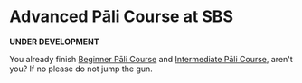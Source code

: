 # **Advanced Pāli Course at SBS**

**UNDER DEVELOPMENT**

You already finish [Beginner Pāli Course](https://sasanarakkha.github.io/study-tools/pali-class.html) and [Intermediate Pāli Course](https://sasanarakkha.github.io/study-tools/pali-class-inter.html), aren't you? If no please do not jump the gun.

